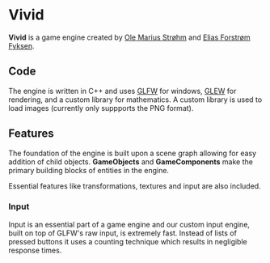 Vivid
=====

**Vivid** is a game engine created by [Ole Marius Strøhm](https://github.com/OleStrohm) and [Elias Forstrøm Fyksen](https://github.com/eliasffyksen).

 Code
-----

The engine is written in C++ and uses [GLFW](http://www.glfw.org/) for windows, [GLEW](http://glew.sourceforge.net/) for rendering, and a custom library for mathematics. A custom library is used to load images (currently only suppports the PNG format).

Features
-----

The foundation of the engine is built upon a scene graph allowing for easy addition of child objects. **GameObjects** and **GameComponents** make the primary building blocks of entities in the engine.

Essential features like transformations, textures and input are also included.

### Input

Input is an essential part of a game engine and our custom input engine, built on top of GLFW's raw input, is extremely fast. Instead of lists of pressed buttons it uses a counting technique which results in negligible response times.